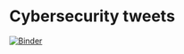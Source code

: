 # Cybersecurity tweets
[![Binder](https://mybinder.org/badge_logo.svg)](https://mybinder.org/v2/gh/a1omar/CRL/master?labpath=Preprocessing_CyberTwit.ipynb)
